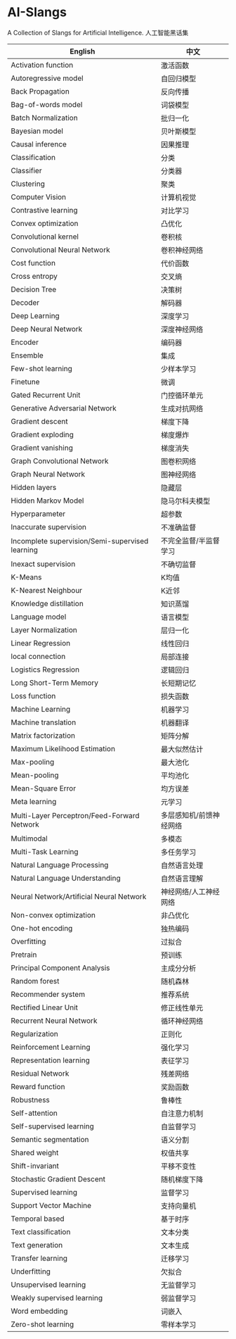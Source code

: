 # AI-Slangs

A Collection of Slangs for Artificial Intelligence. 人工智能黑话集


| English                                         | 中文           |
|-------------------------------------------------|--------------|
| Activation function                             | 激活函数         |
| Autoregressive model                            | 自回归模型        |
| Back Propagation                                | 反向传播         |
| Bag-of-words model                              | 词袋模型         |
| Batch Normalization                             | 批归一化         |
| Bayesian model                                  | 贝叶斯模型        |
| Causal inference                                | 因果推理         |
| Classification                                  | 分类           |
| Classifier                                      | 分类器          |
| Clustering                                      | 聚类           |
| Computer Vision                                 | 计算机视觉        |
| Contrastive learning                            | 对比学习         |
| Convex optimization                             | 凸优化          |
| Convolutional kernel                            | 卷积核          |
| Convolutional Neural Network                    | 卷积神经网络       |
| Cost function                                   | 代价函数         |
| Cross entropy                                   | 交叉熵          |
| Decision Tree                                   | 决策树          |
| Decoder                                         | 解码器          |
| Deep Learning                                   | 深度学习         |
| Deep Neural Network                             | 深度神经网络       |
| Encoder                                         | 编码器          |
| Ensemble                                        | 集成           |
| Few-shot learning                               | 少样本学习        |
| Finetune                                        | 微调           |
| Gated Recurrent Unit                            | 门控循环单元       |
| Generative Adversarial Network                  | 生成对抗网络       |
| Gradient descent                                | 梯度下降         |
| Gradient exploding                              | 梯度爆炸         |
| Gradient vanishing                              | 梯度消失         |
| Graph Convolutional Network                     | 图卷积网络        |
| Graph Neural Network                            | 图神经网络        |
| Hidden layers                                   | 隐藏层          |
| Hidden Markov Model                             | 隐马尔科夫模型      |
| Hyperparameter                                  | 超参数          |
| Inaccurate supervision                          | 不准确监督        |
| Incomplete supervision/Semi-supervised learning | 不完全监督/半监督学习  |
| Inexact supervision                             | 不确切监督        |
| K-Means                                         | K均值          |
| K-Nearest Neighbour                             | K近邻          |
| Knowledge distillation                          | 知识蒸馏         |
| Language model                                  | 语言模型         |
| Layer Normalization                             | 层归一化         |
| Linear Regression                               | 线性回归         |
| local connection                                | 局部连接         |
| Logistics Regression                            | 逻辑回归         |
| Long Short-Term Memory                          | 长短期记忆        |
| Loss function                                   | 损失函数         |
| Machine Learning                                | 机器学习         |
| Machine translation                             | 机器翻译         |
| Matrix factorization                            | 矩阵分解         |
| Maximum Likelihood Estimation                   | 最大似然估计       |
| Max-pooling                                     | 最大池化         |
| Mean-pooling                                    | 平均池化         |
| Mean-Square Error                               | 均方误差         |
| Meta learning                                   | 元学习          |
| Multi-Layer Perceptron/Feed-Forward Network     | 多层感知机/前馈神经网络 |
| Multimodal                                      | 多模态          |
| Multi-Task Learning                             | 多任务学习        |
| Natural Language Processing                     | 自然语言处理       |
| Natural Language Understanding                  | 自然语言理解       |
| Neural Network/Artificial Neural Network        | 神经网络/人工神经网络  |
| Non-convex optimization                         | 非凸优化         |
| One-hot encoding                                | 独热编码         |
| Overfitting                                     | 过拟合          |
| Pretrain                                        | 预训练          |
| Principal Component Analysis                    | 主成分分析        |
| Random forest                                   | 随机森林         |
| Recommender system                              | 推荐系统         |
| Rectified Linear Unit                           | 修正线性单元       |
| Recurrent Neural Network                        | 循环神经网络       |
| Regularization                                  | 正则化          |
| Reinforcement Learning                          | 强化学习         |
| Representation learning                         | 表征学习         |
| Residual Network                                | 残差网络         |
| Reward function                                 | 奖励函数         |
| Robustness                                      | 鲁棒性          |
| Self-attention                                  | 自注意力机制       |
| Self-supervised learning                        | 自监督学习        |
| Semantic segmentation                           | 语义分割         |
| Shared weight                                   | 权值共享         |
| Shift-invariant                                 | 平移不变性        |
| Stochastic Gradient Descent                     | 随机梯度下降       |
| Supervised learning                             | 监督学习         |
| Support Vector Machine                          | 支持向量机        |
| Temporal based                                  | 基于时序         |
| Text classification                             | 文本分类         |
| Text generation                                 | 文本生成         |
| Transfer learning                               | 迁移学习         |
| Underfitting                                    | 欠拟合          |
| Unsupervised learning                           | 无监督学习        |
| Weakly supervised learning                      | 弱监督学习        |
| Word embedding                                  | 词嵌入          |
| Zero-shot learning                              | 零样本学习        |
